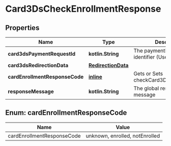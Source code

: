 
# Card3DsCheckEnrollmentResponse

## Properties
Name | Type | Description | Notes
------------ | ------------- | ------------- | -------------
**card3dsPaymentRequestId** | **kotlin.String** | The paymentRequest identifier (Use to 3DS) |  [optional]
**card3dsRedirectionData** | [**RedirectionData**](RedirectionData.md) |  |  [optional]
**cardEnrollmentResponseCode** | [**inline**](#CardEnrollmentResponseCodeEnum) | Gets or Sets checkCard3DEnrollmentCode |  [optional]
**responseMessage** | **kotlin.String** | The global response message |  [optional]


<a name="CardEnrollmentResponseCodeEnum"></a>
## Enum: cardEnrollmentResponseCode
Name | Value
---- | -----
cardEnrollmentResponseCode | unknown, enrolled, notEnrolled



